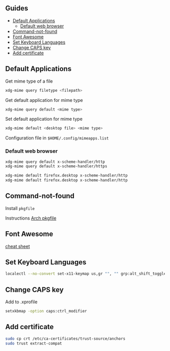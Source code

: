 ## Guides

<!-- vim-markdown-toc GFM -->

* [Default Applications](#default-applications)
    * [Default web browser](#default-web-browser)
* [Command-not-found](#command-not-found)
* [Font Awesome](#font-awesome)
* [Set Keyboard Languages](#set-keyboard-languages)
* [Change CAPS key](#change-caps-key)
* [Add certificate](#add-certificate)

<!-- vim-markdown-toc -->
## Default Applications

Get mime type of a file

```sh
xdg-mime query filetype <filepath>
```

Get default application for mime type

```sh
xdg-mime query default <mime type>
```

Set default application for mime type

```sh
xdg-mime default <desktop file> <mime type>
```

Configuration file in ```$HOME/.config/mimeapps.list```


### Default web browser

```sh
xdg-mime query default x-scheme-handler/http
xdg-mime query default x-scheme-handler/https

xdg-mime default firefox.desktop x-scheme-handler/http
xdg-mime default firefox.desktop x-scheme-handler/http
```


## Command-not-found

Install ```pkgfile```

Instructions [Arch pkgfile](https://wiki.archlinux.org/index.php/Pkgfile#Installation)

## Font Awesome
[cheat sheet](https://fontawesome.com/cheatsheet)

## Set Keyboard Languages
```sh
localectl --no-convert set-x11-keymap us,gr "", "" grp:alt_shift_toggle
```

## Change CAPS key
Add to .xprofile
```sh
setxkbmap -option caps:ctrl_modifier
```

## Add certificate

```sh
sudo cp crt /etc/ca-certificates/trust-source/anchors
sudo trust extract-compat
```
